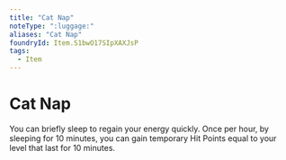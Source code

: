 ```yaml
---
title: "Cat Nap"
noteType: ":luggage:"
aliases: "Cat Nap"
foundryId: Item.S1bwO17SIpXAXJsP
tags:
  - Item
---
```


# Cat Nap

You can briefly sleep to regain your energy quickly. Once per hour, by sleeping for 10 minutes, you can gain temporary Hit Points equal to your level that last for 10 minutes.



